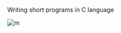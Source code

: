 
Writing short programs in C language


![m](https://user-images.githubusercontent.com/115286845/202028308-a77539a5-f8bf-40e1-ba6c-44ef297f1e0b.png)
